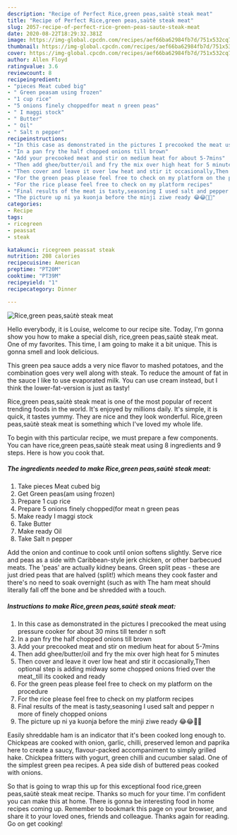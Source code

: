 ```yaml
---
description: "Recipe of Perfect Rice,green peas,saùtè steak meat"
title: "Recipe of Perfect Rice,green peas,saùtè steak meat"
slug: 2057-recipe-of-perfect-rice-green-peas-saute-steak-meat
date: 2020-08-22T18:29:32.381Z
image: https://img-global.cpcdn.com/recipes/aef66ba62984fb7d/751x532cq70/ricegreen-peassaute-steak-meat-recipe-main-photo.jpg
thumbnail: https://img-global.cpcdn.com/recipes/aef66ba62984fb7d/751x532cq70/ricegreen-peassaute-steak-meat-recipe-main-photo.jpg
cover: https://img-global.cpcdn.com/recipes/aef66ba62984fb7d/751x532cq70/ricegreen-peassaute-steak-meat-recipe-main-photo.jpg
author: Allen Floyd
ratingvalue: 3.6
reviewcount: 8
recipeingredient:
- "pieces Meat cubed big"
- " Green peasam using frozen"
- "1 cup rice"
- "5 onions finely choppedfor meat n green peas"
- " I maggi stock"
- " Butter"
- " Oil"
- " Salt n pepper"
recipeinstructions:
- "In this case as demonstrated in the pictures I precooked the meat using pressure cooker for about 30 mins till tender n soft"
- "In a pan fry the half chopped onions till brown"
- "Add your precooked meat and stir on medium heat for about 5-7mins"
- "Then add ghee/butter/oil and fry the mix over high heat for 5 minutes"
- "Then cover and leave it over low heat and stir it occasionally,Then optional step is adding midway some chopped onions fried over the meat,,till its cooked and ready"
- "For the green peas please feel free to check on my platform on the procedure"
- "For the rice please feel free to check on my platform recipes"
- "Final results of the meat is tasty,seasoning I used salt and pepper n more of finely chopped onions"
- "The picture up ni ya kuonja before the minji ziwe ready 😂😂🙈🙈"
categories:
- Recipe
tags:
- ricegreen
- peassat
- steak

katakunci: ricegreen peassat steak 
nutrition: 208 calories
recipecuisine: American
preptime: "PT20M"
cooktime: "PT39M"
recipeyield: "1"
recipecategory: Dinner

---
```



![Rice,green peas,saùtè steak meat](https://img-global.cpcdn.com/recipes/aef66ba62984fb7d/751x532cq70/ricegreen-peassaute-steak-meat-recipe-main-photo.jpg)

Hello everybody, it is Louise, welcome to our recipe site. Today, I'm gonna show you how to make a special dish, rice,green peas,saùtè steak meat. One of my favorites. This time, I am going to make it a bit unique. This is gonna smell and look delicious.

This green pea sauce adds a very nice flavor to mashed potatoes, and the combination goes very well along with steak. To reduce the amount of fat in the sauce I like to use evaporated milk. You can use cream instead, but I think the lower-fat-version is just as tasty!

Rice,green peas,saùtè steak meat is one of the most popular of recent trending foods in the world. It's enjoyed by millions daily. It's simple, it is quick, it tastes yummy. They are nice and they look wonderful. Rice,green peas,saùtè steak meat is something which I've loved my whole life.


To begin with this particular recipe, we must prepare a few components. You can have rice,green peas,saùtè steak meat using 8 ingredients and 9 steps. Here is how you cook that.

<!--inarticleads1-->

##### The ingredients needed to make Rice,green peas,saùtè steak meat:

1. Take pieces Meat cubed big
1. Get  Green peas(am using frozen)
1. Prepare 1 cup rice
1. Prepare 5 onions finely chopped(for meat n green peas
1. Make ready  I maggi stock
1. Take  Butter
1. Make ready  Oil
1. Take  Salt n pepper


Add the onion and continue to cook until onion softens slightly. Serve rice and peas as a side with Caribbean-style jerk chicken, or other barbecued meats. The &#39;peas&#39; are actually kidney beans. Green split peas - these are just dried peas that are halved (split!) which means they cook faster and there&#39;s no need to soak overnight (such as with The ham meat should literally fall off the bone and be shredded with a touch. 

<!--inarticleads2-->

##### Instructions to make Rice,green peas,saùtè steak meat:

1. In this case as demonstrated in the pictures I precooked the meat using pressure cooker for about 30 mins till tender n soft
1. In a pan fry the half chopped onions till brown
1. Add your precooked meat and stir on medium heat for about 5-7mins
1. Then add ghee/butter/oil and fry the mix over high heat for 5 minutes
1. Then cover and leave it over low heat and stir it occasionally,Then optional step is adding midway some chopped onions fried over the meat,,till its cooked and ready
1. For the green peas please feel free to check on my platform on the procedure
1. For the rice please feel free to check on my platform recipes
1. Final results of the meat is tasty,seasoning I used salt and pepper n more of finely chopped onions
1. The picture up ni ya kuonja before the minji ziwe ready 😂😂🙈🙈


Easily shreddable ham is an indicator that it&#39;s been cooked long enough to. Chickpeas are cooked with onion, garlic, chilli, preserved lemon and paprika here to create a saucy, flavour-packed accompaniment to simply grilled hake. Chickpea fritters with yogurt, green chilli and cucumber salad. One of the simplest green pea recipes. A pea side dish of buttered peas cooked with onions. 

So that is going to wrap this up for this exceptional food rice,green peas,saùtè steak meat recipe. Thanks so much for your time. I'm confident you can make this at home. There is gonna be interesting food in home recipes coming up. Remember to bookmark this page on your browser, and share it to your loved ones, friends and colleague. Thanks again for reading. Go on get cooking!
